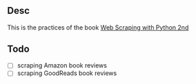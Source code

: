 #

## Desc

This is the practices of the book [Web Scraping with Python 2nd](https://www.oreilly.com/library/view/web-scraping-with/9781491985564/)

## Todo

* [ ] scraping Amazon book reviews
* [ ] scraping GoodReads book reviews
